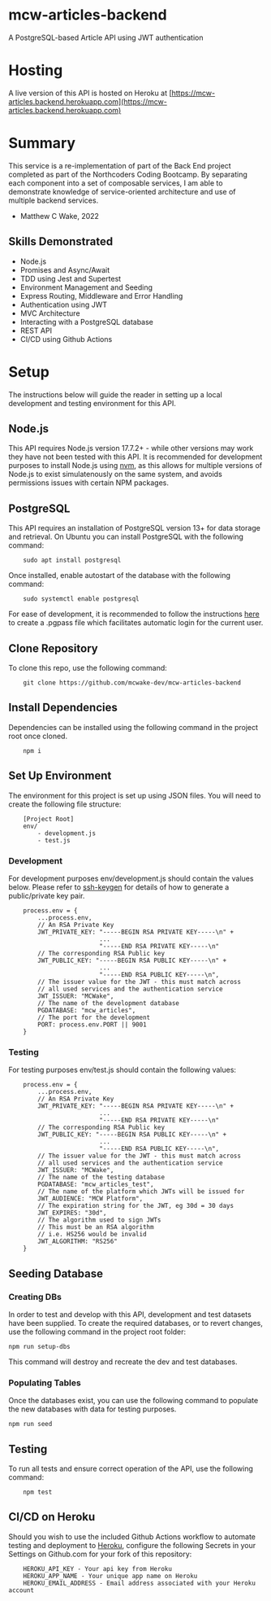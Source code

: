 # mcw-articles-backend

A PostgreSQL-based Article API using JWT authentication

# Hosting

A live version of this API is hosted on Heroku at [https://mcw-articles.backend.herokuapp.com](https://mcw-articles.backend.herokuapp.com)

# Summary

This service is a re-implementation of part of the Back End project completed as part of the Northcoders Coding Bootcamp. By separating each component into a set of composable services, I am able to demonstrate knowledge of service-oriented architecture and use of multiple backend services.

- Matthew C Wake, 2022

## Skills Demonstrated

- Node.js
- Promises and Async/Await
- TDD using Jest and Supertest
- Environment Management and Seeding
- Express Routing, Middleware and Error Handling
- Authentication using JWT
- MVC Architecture
- Interacting with a PostgreSQL database
- REST API
- CI/CD using Github Actions

# Setup

The instructions below will guide the reader in setting up a local development and testing environment for this API.

## Node.js

This API requires Node.js version 17.7.2+ - while other versions may work they have not been tested with this API. It is recommended for development purposes to install Node.js using [nvm](https://github.com/nvm-sh/nvm), as this allows for multiple versions of Node.js to exist simulatenously on the same system, and avoids permissions issues with certain NPM packages.

## PostgreSQL

This API requires an installation of PostgreSQL version 13+ for data storage and retrieval. On Ubuntu you can install PostgreSQL with the following command:

```
    sudo apt install postgresql
```

Once installed, enable autostart of the database with the following command:

```
    sudo systemctl enable postgresql
```

For ease of development, it is recommended to follow the instructions [here](https://www.postgresql.org/docs/9.3/libpq-pgpass.html) to create a .pgpass file which facilitates automatic login for the current user.

## Clone Repository

To clone this repo, use the following command:

```
    git clone https://github.com/mcwake-dev/mcw-articles-backend
```

## Install Dependencies

Dependencies can be installed using the following command in the project root once cloned.

```
    npm i
```

## Set Up Environment

The environment for this project is set up using JSON files. You will need to create the following file structure:

```
    [Project Root]
    env/
        - development.js
        - test.js
```

### Development

For development purposes env/development.js should contain the values below. Please refer to [ssh-keygen](https://www.ssh.com/academy/ssh/keygen) for details of how to generate a public/private key pair.

```
    process.env = {
        ...process.env,
        // An RSA Private Key
        JWT_PRIVATE_KEY: "-----BEGIN RSA PRIVATE KEY-----\n" +
                         ...
                         "-----END RSA PRIVATE KEY-----\n"
        // The corresponding RSA Public key
        JWT_PUBLIC_KEY: "-----BEGIN RSA PUBLIC KEY-----\n" +
                         ...
                         "-----END RSA PUBLIC KEY-----\n",
        // The issuer value for the JWT - this must match across
        // all used services and the authentication service
        JWT_ISSUER: "MCWake",
        // The name of the development database
        PGDATABASE: "mcw_articles",
        // The port for the development
        PORT: process.env.PORT || 9001
    }
```

### Testing

For testing purposes env/test.js should contain the following values:

```
    process.env = {
        ...process.env,
        // An RSA Private Key
        JWT_PRIVATE_KEY: "-----BEGIN RSA PRIVATE KEY-----\n" +
                         ...
                         "-----END RSA PRIVATE KEY-----\n"
        // The corresponding RSA Public key
        JWT_PUBLIC_KEY: "-----BEGIN RSA PUBLIC KEY-----\n" +
                         ...
                         "-----END RSA PUBLIC KEY-----\n",
        // The issuer value for the JWT - this must match across
        // all used services and the authentication service
        JWT_ISSUER: "MCWake",
        // The name of the testing database
        PGDATABASE: "mcw_articles_test",
        // The name of the platform which JWTs will be issued for
        JWT_AUDIENCE: "MCW Platform",
        // The expiration string for the JWT, eg 30d = 30 days
        JWT_EXPIRES: "30d",
        // The algorithm used to sign JWTs
        // This must be an RSA algorithm
        // i.e. HS256 would be invalid
        JWT_ALGORITHM: "RS256"
    }
```

## Seeding Database

### Creating DBs

In order to test and develop with this API, development and test datasets have been supplied. To create the required databases, or to revert changes, use the following command in the project root folder:

    npm run setup-dbs

This command will destroy and recreate the dev and test databases.

### Populating Tables

Once the databases exist, you can use the following command to populate the new databases with data for testing purposes.

    npm run seed

## Testing

To run all tests and ensure correct operation of the API, use the following command:

```
    npm test
```

## CI/CD on Heroku

Should you wish to use the included Github Actions workflow to automate testing and deployment to [Heroku](https://dashboard.heroku.com/account), configure the following Secrets in your Settings on Github.com for your fork of this repository:

```
    HEROKU_API_KEY - Your api key from Heroku
    HEROKU_APP_NAME - Your unique app name on Heroku
    HEROKU_EMAIL_ADDRESS - Email address associated with your Heroku account
```
